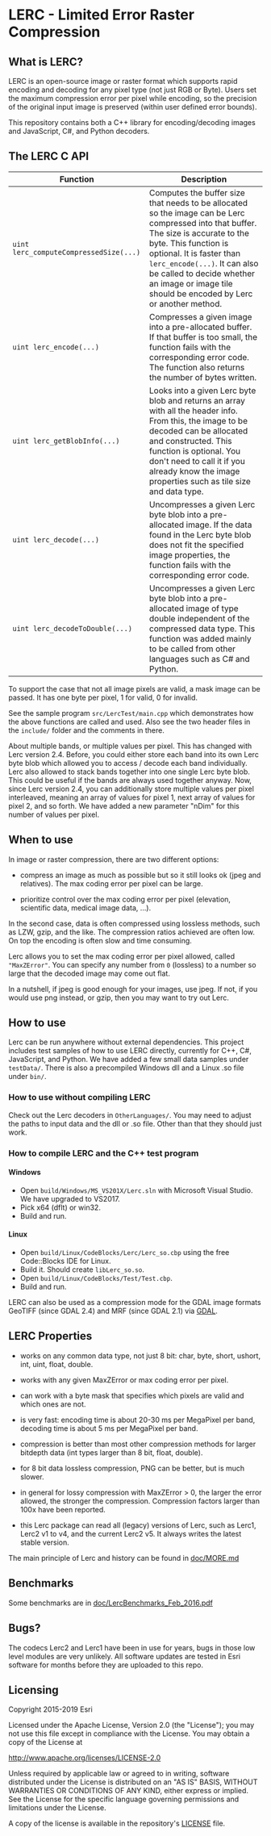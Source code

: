 # LERC - Limited Error Raster Compression

## What is LERC?

LERC is an open-source image or raster format which supports rapid encoding and decoding for any pixel type (not just RGB or Byte). Users set the maximum compression error per pixel while encoding, so the precision of the original input image is preserved (within user defined error bounds).

This repository contains both a C++ library for encoding/decoding images and JavaScript, C#, and Python decoders.

## The LERC C API

Function | Description
--- | ---
`uint lerc_computeCompressedSize(...)` | Computes the buffer size that needs to be allocated so the image can be Lerc compressed into that buffer. The size is accurate to the byte. This function is optional. It is faster than `lerc_encode(...)`. It can also be called to decide whether an image or image tile should be encoded by Lerc or another method.
`uint lerc_encode(...)` | Compresses a given image into a pre-allocated buffer. If that buffer is too small, the function fails with the corresponding error code. The function also returns the number of bytes written.
`uint lerc_getBlobInfo(...)` | Looks into a given Lerc byte blob and returns an array with all the header info. From this, the image to be decoded can be allocated and constructed. This function is optional. You don't need to call it if you already know the image properties such as tile size and data type.
`uint lerc_decode(...)` | Uncompresses a given Lerc byte blob into a pre-allocated image. If the data found in the Lerc byte blob does not fit the specified image properties, the function fails with the corresponding error code.
`uint lerc_decodeToDouble(...)` | Uncompresses a given Lerc byte blob into a pre-allocated image of type double independent of the compressed data type. This function was added mainly to be called from other languages such as C# and Python.

To support the case that not all image pixels are valid, a mask image can be passed. It has one byte per pixel, 1 for valid, 0 for invalid.

See the sample program `src/LercTest/main.cpp` which demonstrates how the above functions are called and used. Also see the two header files in the `include/` folder and the comments in there.

About multiple bands, or multiple values per pixel. This has changed with Lerc version 2.4. Before, you could either store each band into its own Lerc byte blob which allowed you to access / decode each band individually. Lerc also allowed to stack bands together into one single Lerc byte blob. This could be useful if the bands are always used together anyway. Now, since Lerc version 2.4, you can additionally store multiple values per pixel interleaved, meaning an array of values for pixel 1, next array of values for pixel 2, and so forth. We have added a new parameter "nDim" for this number of values per pixel.

## When to use

In image or raster compression, there are two different options:

- compress an image as much as possible but so it still looks ok
  (jpeg and relatives). The max coding error per pixel can be large.

- prioritize control over the max coding error per pixel (elevation,
  scientific data, medical image data, ...).

In the second case, data is often compressed using lossless methods, such as LZW, gzip, and the like. The compression ratios achieved are often low. On top the encoding is often slow and time consuming.

Lerc allows you to set the max coding error per pixel allowed, called `"MaxZError"`. You can specify any number from `0` (lossless) to a number so large that the decoded image may come out flat.

In a nutshell, if jpeg is good enough for your images, use jpeg. If not, if you would use png instead, or gzip, then you may want to try out Lerc.

## How to use

Lerc can be run anywhere without external dependencies. This project includes test samples of how to use LERC directly, currently for C++, C#, JavaScript, and Python. We have added a few small data samples under `testData/`. There is also a precompiled Windows dll and a Linux .so file under `bin/`.

### How to use without compiling LERC

Check out the Lerc decoders in `OtherLanguages/`. You may need to adjust the paths to input data and the dll or .so file. Other than that they should just work.

### How to compile LERC and the C++ test program

#### Windows

- Open `build/Windows/MS_VS201X/Lerc.sln` with Microsoft Visual Studio. We have upgraded to VS2017.
- Pick x64 (dflt) or win32.
- Build and run.

#### Linux

- Open `build/Linux/CodeBlocks/Lerc/Lerc_so.cbp` using the free Code::Blocks IDE for Linux.
- Build it. Should create `libLerc_so.so`.
- Open `build/Linux/CodeBlocks/Test/Test.cbp`.
- Build and run.

LERC can also be used as a compression mode for the GDAL image formats GeoTIFF (since GDAL 2.4) and MRF (since GDAL 2.1) via [GDAL](http://gdal.org).

## LERC Properties

- works on any common data type, not just 8 bit:
  char, byte, short, ushort, int, uint, float, double.

- works with any given MaxZError or max coding error per pixel.

- can work with a byte mask that specifies which pixels are valid
  and which ones are not.

- is very fast: encoding time is about 20-30 ms per MegaPixel per band, decoding time is about 5 ms per MegaPixel per band.

- compression is better than most other compression methods for
  larger bitdepth data (int types larger than 8 bit, float, double).

- for 8 bit data lossless compression, PNG can be better, but is
  much slower.

- in general for lossy compression with MaxZError > 0, the larger
  the error allowed, the stronger the compression.
  Compression factors larger than 100x have been reported.

- this Lerc package can read all (legacy) versions of Lerc, such as Lerc1, Lerc2 v1 to v4, and the current Lerc2 v5. It always writes the latest stable version.

The main principle of Lerc and history can be found in [doc/MORE.md](doc/MORE.md)

## Benchmarks

Some benchmarks are in
[doc/LercBenchmarks_Feb_2016.pdf](doc/LercBenchmarks_Feb_2016.pdf)

## Bugs?

The codecs Lerc2 and Lerc1 have been in use for years, bugs in those low level modules are very unlikely. All software updates are tested in Esri software for months before they are uploaded to this repo. 

## Licensing

Copyright 2015-2019 Esri

Licensed under the Apache License, Version 2.0 (the "License");
you may not use this file except in compliance with the License.
You may obtain a copy of the License at

http://www.apache.org/licenses/LICENSE-2.0

Unless required by applicable law or agreed to in writing, software distributed under the License is distributed on an "AS IS" BASIS, WITHOUT WARRANTIES OR CONDITIONS OF ANY KIND, either express or implied.
See the License for the specific language governing permissions and limitations under the License.

A copy of the license is available in the repository's [LICENSE](./LICENSE) file.

